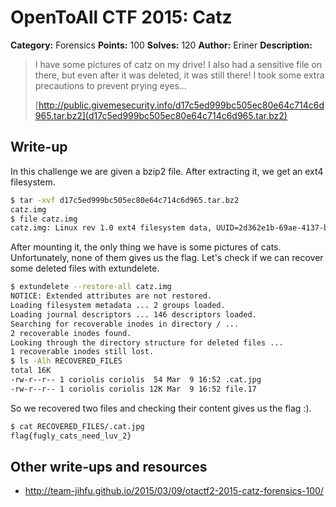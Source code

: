 # OpenToAll CTF 2015: Catz

**Category:** Forensics
**Points:** 100
**Solves:** 120
**Author:** Eriner
**Description:** 

> I have some pictures of catz on my drive! I also had a sensitive file on there, but even after it was deleted, it was still there! I took some extra precautions to prevent prying eyes...
> 
> [http://public.givemesecurity.info/d17c5ed999bc505ec80e64c714c6d965.tar.bz2](d17c5ed999bc505ec80e64c714c6d965.tar.bz2)

## Write-up

In this challenge we are given a bzip2 file. After extracting it, we get an ext4 filesystem.

```bash
$ tar -xvf d17c5ed999bc505ec80e64c714c6d965.tar.bz2 
catz.img
$ file catz.img 
catz.img: Linux rev 1.0 ext4 filesystem data, UUID=2d362e1b-69ae-4137-bdbb-4fde2775ac91 (extents) (huge files)
```

After mounting it, the only thing we have is some pictures of cats. Unfortunately, none of them gives us the flag. Let's check if we can recover some deleted files with extundelete.

```bash
$ extundelete --restore-all catz.img
NOTICE: Extended attributes are not restored.
Loading filesystem metadata ... 2 groups loaded.
Loading journal descriptors ... 146 descriptors loaded.
Searching for recoverable inodes in directory / ... 
2 recoverable inodes found.
Looking through the directory structure for deleted files ... 
1 recoverable inodes still lost.
$ ls -Alh RECOVERED_FILES 
total 16K
-rw-r--r-- 1 coriolis coriolis  54 Mar  9 16:52 .cat.jpg
-rw-r--r-- 1 coriolis coriolis 12K Mar  9 16:52 file.17
```

So we recovered two files and checking their content gives us the flag :).

```bash
$ cat RECOVERED_FILES/.cat.jpg 
flag{fugly_cats_need_luv_2}
```

## Other write-ups and resources

* <http://team-jihfu.github.io/2015/03/09/otactf2-2015-catz-forensics-100/>

